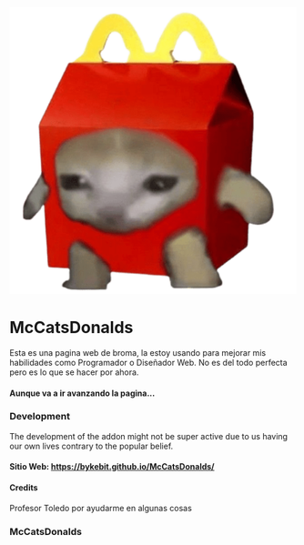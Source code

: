 ![banner](https://raw.githubusercontent.com/BykeBit/McCatsDonalds/refs/heads/main/Gatito%20McDonald's.png)

# McCatsDonalds
Esta es una pagina web de broma, la estoy usando para mejorar mis habilidades como Programador o Diseñador Web. No es del todo perfecta pero es lo que se hacer por ahora. 
#### Aunque va a ir avanzando la pagina...


### Development
The development of the addon might not be super active due to us having our own lives contrary to the popular belief.

#### Sitio Web: https://bykebit.github.io/McCatsDonalds/

#### Credits
Profesor Toledo por ayudarme en algunas cosas


### McCatsDonalds 
